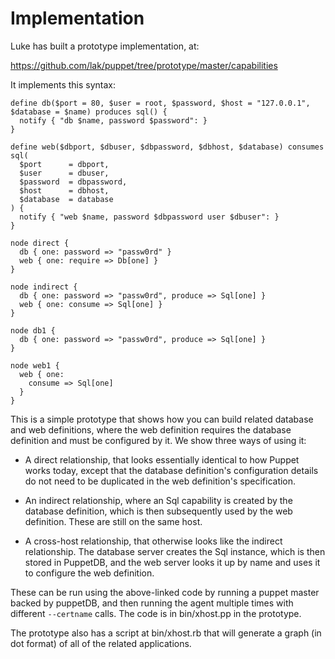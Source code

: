 Implementation
==============
Luke has built a prototype implementation, at:

https://github.com/lak/puppet/tree/prototype/master/capabilities

It implements this syntax:
```
define db($port = 80, $user = root, $password, $host = "127.0.0.1", $database = $name) produces sql() {
  notify { "db $name, password $password": }
}

define web($dbport, $dbuser, $dbpassword, $dbhost, $database) consumes sql(
  $port      = dbport,
  $user      = dbuser,
  $password  = dbpassword,
  $host      = dbhost,
  $database  = database
) {
  notify { "web $name, password $dbpassword user $dbuser": }
}

node direct {
  db { one: password => "passw0rd" }
  web { one: require => Db[one] }
}

node indirect {
  db { one: password => "passw0rd", produce => Sql[one] }
  web { one: consume => Sql[one] }
}

node db1 {
  db { one: password => "passw0rd", produce => Sql[one] }
}

node web1 {
  web { one:
    consume => Sql[one]
  }
}
```
This is a simple prototype that shows how you can build related database and web definitions, where the web definition requires the database definition and must be configured by it.  We show three ways of using it:

* A direct relationship, that looks essentially identical to how Puppet works today, except that the database definition's configuration details do not need to be duplicated in the web definition's specification.

* An indirect relationship, where an Sql capability is created by the database definition, which is then subsequently used by the web definition.  These are still on the same host.

* A cross-host relationship, that otherwise looks like the indirect relationship.  The database server creates the Sql instance, which is then stored in PuppetDB, and the web server looks it up by name and uses it to configure the web definition.

These can be run using the above-linked code by running a puppet master backed by puppetDB, and then running the agent multiple times with different ```--certname``` calls.  The code is in bin/xhost.pp in the prototype.

The prototype also has a script at bin/xhost.rb that will generate a graph (in dot format) of all of the related applications.
